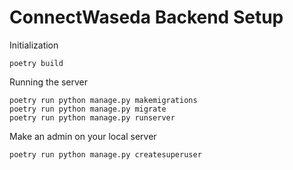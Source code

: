 # ConnectWaseda Backend Setup
Initialization
```shell
poetry build
```

Running the server
```shell
poetry run python manage.py makemigrations
poetry run python manage.py migrate
poetry run python manage.py runserver
```

Make an admin on your local server
```shell
poetry run python manage.py createsuperuser
```